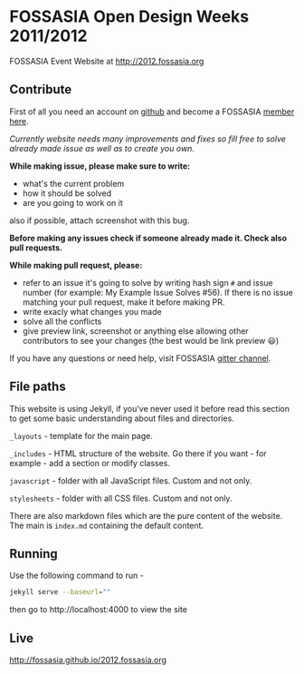 # FOSSASIA Open Design Weeks 2011/2012

FOSSASIA Event Website at http://2012.fossasia.org

## Contribute
First of all you need an account on [github](https://github.com/) and become a FOSSASIA [member here](https://orgmanager.miguelpiedrafita.com/join/6295529).

*Currently website needs many improvements and fixes so fill free to solve already made issue as well as to create you own.*

**While making issue, please make sure to write:**
 - what's the current problem
 - how it should be solved
 - are you going to work on it
 
also if possible, attach screenshot with this bug.

**Before making any issues check if someone already made it. Check also pull requests.**

**While making pull request, please:**
 - refer to an issue it's going to solve by writing hash sign `#` and issue number (for example: My Example Issue Solves #56). If there is no issue matching your pull request, make it before making PR.
 - write exacly what changes you made
 - solve all the conflicts
 - give preview link, screenshot or anything else allowing other contributors to see your changes (the best would be link preview :smiley:)

If you have any questions or need help, visit FOSSASIA [gitter channel](https://gitter.im/fossasia/fossasia).

## File paths
This website is using Jekyll, if you've never used it before read this section to get some basic understanding about files and directories.

`_layouts` - template for the main page.

`_includes` - HTML structure of the website. Go there if you want -  for example -  add a section or modify classes.

`javascript` - folder with all JavaScript files. Custom and not only.

`stylesheets` - folder with all CSS files. Custom and not only.

There are also markdown files which are the pure content of the website. The main is `index.md` containing the default content.

Running
---
Use the following command to run -

```sh
jekyll serve --baseurl=""
```
then go to http://localhost:4000 to view the site

Live
---
http://fossasia.github.io/2012.fossasia.org
